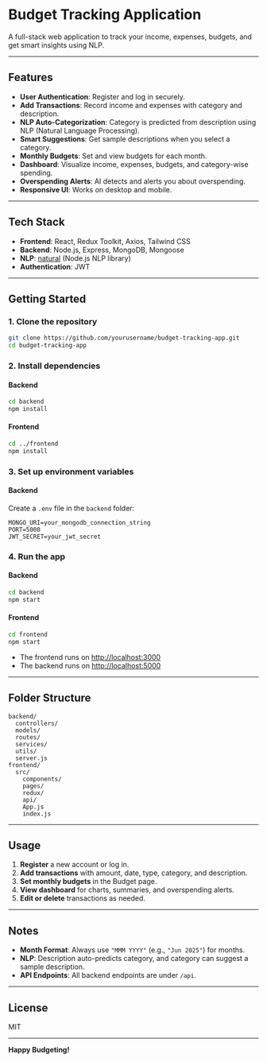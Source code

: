 # Budget Tracking Application

A full-stack web application to track your income, expenses, budgets, and get smart insights using NLP.

---

## Features

- **User Authentication**: Register and log in securely.
- **Add Transactions**: Record income and expenses with category and description.
- **NLP Auto-Categorization**: Category is predicted from description using NLP (Natural Language Processing).
- **Smart Suggestions**: Get sample descriptions when you select a category.
- **Monthly Budgets**: Set and view budgets for each month.
- **Dashboard**: Visualize income, expenses, budgets, and category-wise spending.
- **Overspending Alerts**: AI detects and alerts you about overspending.
- **Responsive UI**: Works on desktop and mobile.

---

## Tech Stack

- **Frontend**: React, Redux Toolkit, Axios, Tailwind CSS
- **Backend**: Node.js, Express, MongoDB, Mongoose
- **NLP**: [natural](https://www.npmjs.com/package/natural) (Node.js NLP library)
- **Authentication**: JWT

---

## Getting Started

### 1. Clone the repository

```bash
git clone https://github.com/yourusername/budget-tracking-app.git
cd budget-tracking-app
```

### 2. Install dependencies

#### Backend

```bash
cd backend
npm install
```

#### Frontend

```bash
cd ../frontend
npm install
```

### 3. Set up environment variables

#### Backend

Create a `.env` file in the `backend` folder:

```
MONGO_URI=your_mongodb_connection_string
PORT=5000
JWT_SECRET=your_jwt_secret
```

### 4. Run the app

#### Backend

```bash
cd backend
npm start
```

#### Frontend

```bash
cd frontend
npm start
```

- The frontend runs on [http://localhost:3000](http://localhost:3000)
- The backend runs on [http://localhost:5000](http://localhost:5000)

---

## Folder Structure

```
backend/
  controllers/
  models/
  routes/
  services/
  utils/
  server.js
frontend/
  src/
    components/
    pages/
    redux/
    api/
    App.js
    index.js
```

---

## Usage

1. **Register** a new account or log in.
2. **Add transactions** with amount, date, type, category, and description.
3. **Set monthly budgets** in the Budget page.
4. **View dashboard** for charts, summaries, and overspending alerts.
5. **Edit or delete** transactions as needed.

---

## Notes

- **Month Format**: Always use `"MMM YYYY"` (e.g., `"Jun 2025"`) for months.
- **NLP**: Description auto-predicts category, and category can suggest a sample description.
- **API Endpoints**: All backend endpoints are under `/api`.

---

## License

MIT

---

**Happy Budgeting!**